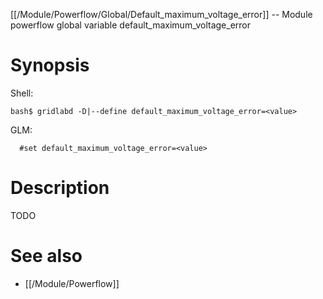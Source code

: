 [[/Module/Powerflow/Global/Default_maximum_voltage_error]] -- Module powerflow global variable default_maximum_voltage_error

# Synopsis
Shell:
~~~
bash$ gridlabd -D|--define default_maximum_voltage_error=<value>
~~~
GLM:
~~~
  #set default_maximum_voltage_error=<value>
~~~

# Description

TODO

# See also
* [[/Module/Powerflow]]
